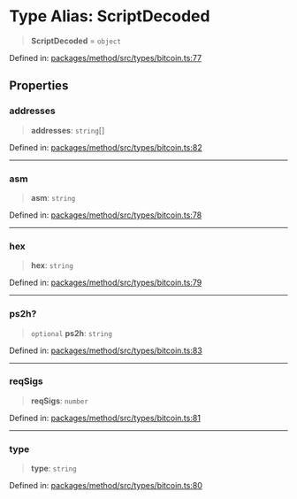 # Type Alias: ScriptDecoded

> **ScriptDecoded** = `object`

Defined in: [packages/method/src/types/bitcoin.ts:77](https://github.com/dcdpr/did-btcr2-js/blob/4a717493e735221d072999f212891939f4de3f23/packages/method/src/types/bitcoin.ts#L77)

## Properties

### addresses

> **addresses**: `string`[]

Defined in: [packages/method/src/types/bitcoin.ts:82](https://github.com/dcdpr/did-btcr2-js/blob/4a717493e735221d072999f212891939f4de3f23/packages/method/src/types/bitcoin.ts#L82)

***

### asm

> **asm**: `string`

Defined in: [packages/method/src/types/bitcoin.ts:78](https://github.com/dcdpr/did-btcr2-js/blob/4a717493e735221d072999f212891939f4de3f23/packages/method/src/types/bitcoin.ts#L78)

***

### hex

> **hex**: `string`

Defined in: [packages/method/src/types/bitcoin.ts:79](https://github.com/dcdpr/did-btcr2-js/blob/4a717493e735221d072999f212891939f4de3f23/packages/method/src/types/bitcoin.ts#L79)

***

### ps2h?

> `optional` **ps2h**: `string`

Defined in: [packages/method/src/types/bitcoin.ts:83](https://github.com/dcdpr/did-btcr2-js/blob/4a717493e735221d072999f212891939f4de3f23/packages/method/src/types/bitcoin.ts#L83)

***

### reqSigs

> **reqSigs**: `number`

Defined in: [packages/method/src/types/bitcoin.ts:81](https://github.com/dcdpr/did-btcr2-js/blob/4a717493e735221d072999f212891939f4de3f23/packages/method/src/types/bitcoin.ts#L81)

***

### type

> **type**: `string`

Defined in: [packages/method/src/types/bitcoin.ts:80](https://github.com/dcdpr/did-btcr2-js/blob/4a717493e735221d072999f212891939f4de3f23/packages/method/src/types/bitcoin.ts#L80)
